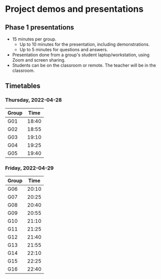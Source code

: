 # Project demos and presentations

## Phase 1 presentations

- 15 minutes per group.
  - Up to 10 minutes for the presentation, including demonstrations.
  - Up to 5 minutes for questions and answers.
- Presentation done from a group's student laptop/workstation, using Zoom and screen sharing.
- Students can be on the classroom or remote. The teacher will be in the classroom.

## Timetables

### Thursday, 2022-04-28

| Group | Time  |
|-------|-------|
| G01   | 18:40 |
| G02   | 18:55 |
| G03   | 19:10 |
| G04   | 19:25 |
| G05   | 19:40 |

### Friday, 2022-04-29

| Group | Time  |
|-------|-------|
| G06   | 20:10 |
| G07   | 20:25 |
| G08   | 20:40 |
| G09   | 20:55 |
| G10   | 21:10 |
| G11   | 21:25 |
| G12   | 21:40 |
| G13   | 21:55 |
| G14   | 22:10 |
| G15   | 22:25 |
| G16   | 22:40 |